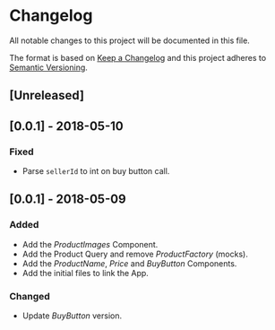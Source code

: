 # Changelog

All notable changes to this project will be documented in this file.

The format is based on [Keep a Changelog](http://keepachangelog.com/en/1.0.0/)
and this project adheres to [Semantic Versioning](http://semver.org/spec/v2.0.0.html).

## [Unreleased]

## [0.0.1] - 2018-05-10
### Fixed
-  Parse `sellerId` to int on buy button call.

## [0.0.1] - 2018-05-09
### Added
- Add the _ProductImages_ Component.
- Add the Product Query and remove _ProductFactory_ (mocks).
- Add the _ProductName_, _Price_ and _BuyButton_ Components.
- Add the initial files to link the App.
### Changed
- Update _BuyButton_ version.
